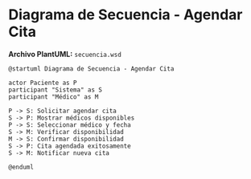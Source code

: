 # Diagrama de Secuencia - Agendar Cita

**Archivo PlantUML:** `secuencia.wsd`

```plantuml
@startuml Diagrama de Secuencia - Agendar Cita

actor Paciente as P
participant "Sistema" as S
participant "Médico" as M

P -> S: Solicitar agendar cita
S -> P: Mostrar médicos disponibles
P -> S: Seleccionar médico y fecha
S -> M: Verificar disponibilidad
M -> S: Confirmar disponibilidad
S -> P: Cita agendada exitosamente
S -> M: Notificar nueva cita

@enduml